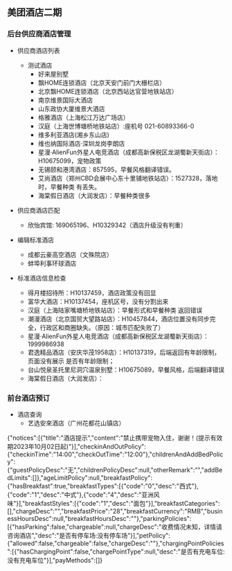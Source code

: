 ## 美团酒店二期
### 后台供应商酒店管理
  - 供应商酒店列表
    - 测试酒店
      - 好来屋别墅
      - 飘HOME连锁酒店（北京天安门前门大栅栏店）
      - 北京飘HOME连锁酒店（北京西站达官营地铁站店）
      - 南京维景国际大酒店
      - 山东政协大厦维景大酒店
      - 格雅酒店（上海松江万达广场店）
      - 汉庭（上海世博塘桥地铁站店）:座机号 021-60893366-0
      - 维多利亚酒店(湘乡东山店)
      - 维也纳国际酒店·深圳龙岗李朗店
      - 星漫·AlienFun外星人电竞酒店（成都高新保税区龙湖蜀新天街店）：H10675099，宠物政策
      - 无锡颐和港湾酒店：857595，早餐风格翻译错误。
      - 艾尚酒店（郑州CBD会展中心东十里铺地铁站店）：1527328，落地时，早餐种类 有丢失。
      - 海棠假日酒店（大润发店）：早餐种类很多


  - 供应商酒店匹配
    - 欣怡宾馆: 169065196、H10329342（酒店升级没有判重）


  - 编辑标准酒店
    - 成都云豪高空酒店（文殊院店）
    - 蚌埠利事环球酒店
  - 标准酒店信息检查
    - 得月楼招待所：H10137459，酒店政策没有回显
    - 富华大酒店：H10137454，座机区号，没有分割出来
    - 汉庭（上海陆家嘴塘桥地铁站店）：早餐形式和早餐种类 返回错误
    - 潮漫酒店（北京国贸大望路站店）：H10457844，酒店位置没有同步完全，行政区和商圈缺失。（原因：城市匹配失败了）
    - 星漫·AlienFun外星人电竞酒店（成都高新保税区龙湖蜀新天街店）：1999986938
    - 君逸精品酒店（安庆华茂1958店）：H10137319，后端返回有年龄限制，页面没有展示 是否有年龄限制；
    - 台山悦泉圣托里尼洞穴温泉别墅：H10675089，早餐风格，后端翻译错误
    - 海棠假日酒店（大润发店）：


### 前台酒店预订
  - 酒店查询
    - 艺选安來酒店（广州花都花山镇店）

{"notices":[{"title":"酒店提示","content":"禁止携带宠物入住，谢谢！(提示有效期2023年10月02日起)"}],"checkinAndOutPolicy":{"checkinTime":"14:00","checkOutTime":"12:00"},"childrenAndAddBedPolicy":{"guestPolicyDesc":"无","childrenPolicyDesc":null,"otherRemark":"","addBedLimits":[]},"ageLimitPolicy":null,"breakfastPolicy":{"hasBreakfast":true,"breakfastTypes":[{"code":"0","desc":"西式"},{"code":"1","desc":"中式"},{"code":"4","desc":"亚洲风味"}],"breakfastStyles":[{"code":"1","desc":"面包"}],"breakfastCategories":[],"chargeDesc":"","breakfastPrice":"28","breakfastCurrency":"RMB","businessHoursDesc":null,"breakfastHoursDesc":""},"parkingPolicies":[{"hasParking":false,"chargeable":null,"chargeDesc":"收费情况未知，详情请咨询酒店","desc":"是否有停车场:没有停车场"}],"petPolicy":{"allowed":false,"chargeable":false,"chargeDesc":""},"chargingPointPolicies":[{"hasChargingPoint":false,"chargePointType":null,"desc":"是否有充电车位:没有充电车位"}],"payMethods":[]}